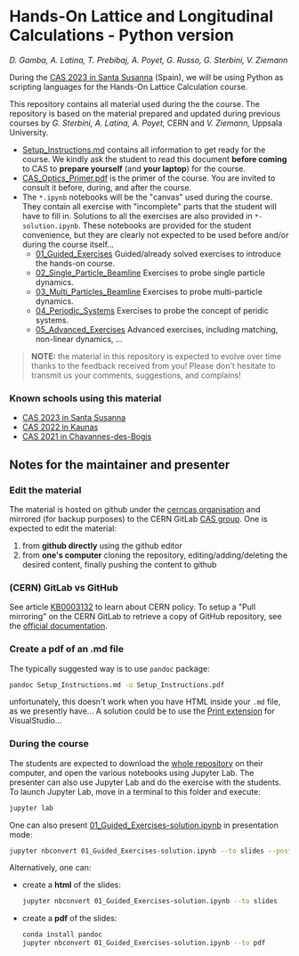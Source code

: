 # Hands-On Lattice and Longitudinal Calculations - Python version
*D. Gamba, A. Latina, T. Prebibaj, A. Poyet, G. Russo, G. Sterbini, V. Ziemann*

During the [CAS 2023 in Santa Susanna](https://indico.cern.ch/event/1226773/) (Spain), we will be using Python as scripting languages for the Hands-On Lattice Calculation course.

This repository contains all material used during the the course.
The repository is based on the material prepared and updated during previous courses by *G. Sterbini, A. Latina, A. Poyet,* CERN and *V. Ziemann,* Uppsala University.

- [Setup_Instructions.md](./Setup_Instructions.md) contains all information to get ready for the course. We kindly ask the student to read this document **before coming** to CAS to **prepare yourself** (and **your laptop**) for the course. 
- [CAS_Optics_Primer.pdf](./CAS_Optics_Primer.pdf) is the primer of the course. You are invited to consult it before, during, and after the course.
- The `*.ipynb` notebooks will be the "canvas" used during the course. They contain all exercise with "incomplete" parts that the student will have to fill in. Solutions to all the exercises are also provided in `*-solution.ipynb`. These notebooks are provided for the student convenience, but they are clearly not expected to be used before and/or during the course itself...
    - [01_Guided_Exercises](./01_Guided_Exercises.ipynb) Guided/already solved exercises to introduce the hands-on course.
    - [02_Single_Particle_Beamline](./02_Single_Particle_Beamline.ipynb) Exercises to probe single particle dynamics.
    - [03_Multi_Particles_Beamline](./03_Multi_Particles_Beamline.ipynb) Exercises to probe multi-particle dynamics.
    - [04_Periodic_Systems](./04_Periodic_Systems.ipynb) Exercises to probe the concept of peridic systems.
    - [05_Advanced_Exercises](./05_Advanced_Exercises.ipynb) Advanced exercises, including matching, non-linear dynamics, ...

> **NOTE:** the material in this repository is expected to evolve over time thanks to the feedback received from you! Please don't hesitate to transmit us your comments, suggestions, and complains!

### Known schools using this material

- [CAS 2023 in Santa Susanna](https://indico.cern.ch/event/1226773/)
- [CAS 2022 in Kaunas](https://indico.cern.ch/event/1117526/)
- [CAS 2021 in Chavannes-des-Bogis](https://indico.cern.ch/event/1022988/)

## Notes for the maintainer and presenter

### Edit the material

The material is hosted on github under the [cerncas organisation](https://github.com/cerncas/) and mirrored (for backup purposes) to the CERN GitLab [CAS group](https://gitlab.cern.ch/cas).
One is expected to edit the material:

1. from **github directly** using the github editor
2. from **one's computer** cloning the repository, editing/adding/deleting the desired content, finally pushing the content to github

### (CERN) GitLab vs GitHub

See article [KB0003132](https://cern.service-now.com/service-portal?id=kb_article&n=KB0003132) to learn about CERN policy.
To setup a "Pull mirroring" on the CERN GitLab to retrieve a copy of GitHub repository, see the [official documentation](https://docs.gitlab.com/ee/user/project/repository/mirror/pull.html).

### Create a pdf of an .md file

The typically suggested way is to use `pandoc` package:

```bash
pandoc Setup_Instructions.md -o Setup_Instructions.pdf
```

unfortunately, this doesn't work when you have HTML inside your `.md` file, as we presently have...
A solution could be to use the [Print extension](https://marketplace.visualstudio.com/items?itemName=pdconsec.vscode-print) for VisualStudio...

### During the course

The students are expected to download the [whole repository](https://github.com/cerncas/hands-on-lattice-exercises/archive/refs/heads/master.zip) on their computer, and open the various notebooks using Jupyter Lab.
The presenter can also use Jupyter Lab and do the exercise with the students. To launch Jupyter Lab, move in a terminal to this folder and execute:

```bash
jupyter lab
```

One can also present [01_Guided_Exercises-solution.ipynb](./01_Guided_Exercises-solution.ipynb) in presentation mode:

```bash
jupyter nbconvert 01_Guided_Exercises-solution.ipynb --to slides --post serve
```

Alternatively, one can:

- create a **html** of the slides:
   ```bash
   jupyter nbconvert 01_Guided_Exercises-solution.ipynb --to slides
   ```
- create a **pdf** of the slides:
   ```bash
   conda install pandoc
   jupyter nbconvert 01_Guided_Exercises-solution.ipynb --to pdf
   ```
